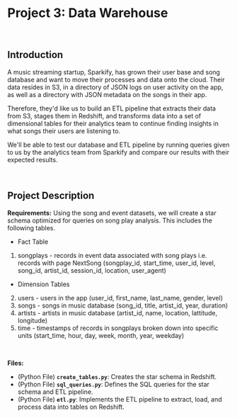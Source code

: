 # Project 3: Data Warehouse

&nbsp;

## Introduction
A music streaming startup, Sparkify, has grown their user base and song database and want to move their processes and data onto the cloud. Their data resides in S3, in a directory of JSON logs on user activity on the app, as well as a directory with JSON metadata on the songs in their app. 

Therefore, they'd like us to build an ETL pipeline that extracts their data from S3, stages them in Redshift, and transforms data into a set of dimensional tables for their analytics team to continue finding insights in what songs their users are listening to.

We'll be able to test our database and ETL pipeline by running queries given to us by the analytics team from Sparkify and compare our results with their expected results.

&nbsp;

## Project Description
**Requirements:**
Using the song and event datasets, we will create a star schema optimized for queries on song play analysis. This includes the following tables.

- Fact Table
1. songplays - records in event data associated with song plays i.e. records with page NextSong 
(songplay_id, start_time, user_id, level, song_id, artist_id, session_id, location, user_agent)

- Dimension Tables
2. users - users in the app
(user_id, first_name, last_name, gender, level)
3. songs - songs in music database
(song_id, title, artist_id, year, duration)
4. artists - artists in music database
(artist_id, name, location, lattitude, longitude)
5. time - timestamps of records in songplays broken down into specific units
(start_time, hour, day, week, month, year, weekday)

&nbsp;

**Files:**
- (Python File) **`create_tables.py`**: Creates the star schema in Redshift.
- (Python File) **`sql_queries.py`**: Defines the SQL queries for the star schema and ETL pipeline.
- (Python File) **`etl.py`**: Implements the ETL pipeline to extract, load, and process data into tables on Redshift.

&nbsp;
